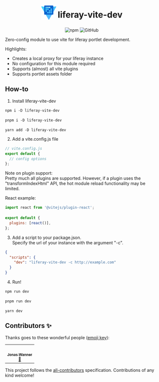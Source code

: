<h1 align='center'>
<sub>
  <img src="assets/logo.svg" height="50" width="50" />
</sub>
liferay-vite-dev
</h1>
<p align='center'>
  <img alt="npm" src="https://img.shields.io/npm/v/liferay-vite-dev?style=for-the-badge">
  <img alt="GitHub" src="https://img.shields.io/github/license/mauriceoegerli/liferay-vite-dev?style=for-the-badge">
</p>

Zero-config module to use vite for liferay portlet development.

Highlights:

- Creates a local proxy for your liferay instance
- No configuration for this module required
- Supports (almost) all vite plugins
- Supports portlet assets folder

## How-to

1. Install liferay-vite-dev

```shell
npm i -D liferay-vite-dev

pnpm i -D liferay-vite-dev

yarn add -D liferay-vite-dev
```

2. Add a vite.config.js file

```javascript
// vite.config.js
export default {
  // config options
};
```

Note on plugin support:  
Pretty much all plugins are supported. However, if a plugin uses the "transformIndexHtml" API, the hot module reload
functionality may be limited.

React example:

```javascript
import react from '@vitejs/plugin-react';

export default {
  plugins: [react()],
};
```

3. Add a script to your package.json.  
   Specify the url of your instance with the argument "-c".

```json
{
  "scripts": {
    "dev": "liferay-vite-dev -c http://example.com"
  }
}
```

4. Run!
```shell
npm run dev

pnpm run dev

yarn dev
```

## Contributors ✨

Thanks goes to these wonderful people ([emoji key](https://allcontributors.org/docs/en/emoji-key)):

<!-- ALL-CONTRIBUTORS-LIST:START - Do not remove or modify this section -->
<!-- prettier-ignore-start -->
<!-- markdownlint-disable -->
<table>
  <tr>
    <td align="center"><a href="https://wanner.work"><img src="https://avatars.githubusercontent.com/u/38656104?v=4?s=100" width="100px;" alt=""/><br /><sub><b>Jonas Wanner</b></sub></a><br /><a href="#ideas-jwanner83" title="Ideas, Planning, & Feedback">🤔</a></td>
  </tr>
</table>

<!-- markdownlint-restore -->
<!-- prettier-ignore-end -->

<!-- ALL-CONTRIBUTORS-LIST:END -->

This project follows the [all-contributors](https://github.com/all-contributors/all-contributors) specification. Contributions of any kind welcome!

